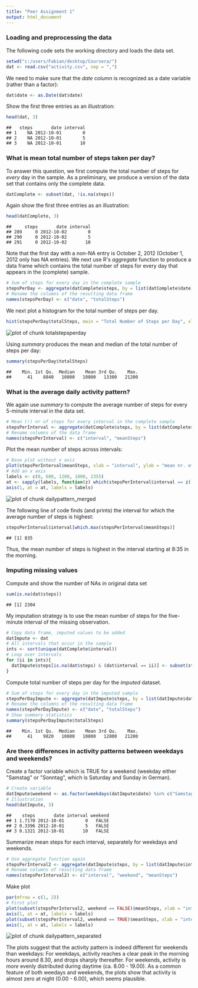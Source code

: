 ```yaml
---
title: "Peer Assignment 1"
output: html_document
---
```


### Loading and preprocessing the data

The following code sets the working directory and loads the data set.


```r
setwd("c:/users/Fabian/desktop/Coursera/")
dat <- read.csv("activity.csv", sep = ",")
```

We need to make sure that the _date_ column is recognized as a date variable (rather than a factor):


```r
dat$date <- as.Date(dat$date)
```

Show the first three entries as an illustration:


```r
head(dat, 3)
```

```
##   steps       date interval
## 1    NA 2012-10-01        0
## 2    NA 2012-10-01        5
## 3    NA 2012-10-01       10
```

### What is mean total number of steps taken per day?

To answer this question, we first compute the total number of steps for *every* day in the sample. As a preliminary, we produce a version of the data set that contains only the complete data.  


```r
datComplete <- subset(dat, !is.na(steps))
```

Again show the first three entries as an illustration:


```r
head(datComplete, 3)
```

```
##     steps       date interval
## 289     0 2012-10-02        0
## 290     0 2012-10-02        5
## 291     0 2012-10-02       10
```

Note that the first day with a non-NA entry is October 2, 2012 (October 1, 2012 only has NA entries). We next use R's _aggregate_ function to produce a data frame which contains the total number of steps for every day that appears in the (complete) sample.


```r
# Sum of steps for every day in the complete sample 
stepsPerDay <- aggregate(datComplete$steps, by = list(datComplete$date), FUN = sum)
# Rename the columns of the resulting data frame
names(stepsPerDay) <- c("date", "totalSteps")
```

We next plot a histogram for the total number of steps per day. 


```r
hist(stepsPerDay$totalSteps, main = "Total Number of Steps per Day", xlab = "Number of Steps")
```

![plot of chunk totalstepsperday](figure/totalstepsperday.png) 

Using _summary_ produces the mean and median of the total number of steps per day:


```r
summary(stepsPerDay$totalSteps)
```

```
##    Min. 1st Qu.  Median    Mean 3rd Qu.    Max. 
##      41    8840   10800   10800   13300   21200
```

### What is the average daily activity pattern?

We again use _summary_ to compute the average number of steps for every 5-minute interval in the data set.


```r
# Mean (!) nr of steps for every interval in the complete sample 
stepsPerInterval <- aggregate(datComplete$steps, by = list(datComplete$interval), FUN = mean)
# Rename columns of the data frame
names(stepsPerInterval) <- c("interval", "meanSteps")
```

Plot the mean number of steps across intervals:


```r
# Base plot without x axis
plot(stepsPerInterval$meanSteps, xlab = "interval", ylab = "mean nr. of steps", type = "l", xaxt = "n")
# Add an x axis
labels <- c(0, 600, 1200, 1800, 2355)
at <- sapply(labels, function(z) which(stepsPerInterval$interval == z))
axis(1, at = at, labels = labels)
```

![plot of chunk dailypattern_merged](figure/dailypattern_merged.png) 

The following line of code finds (and prints) the interval for which the average number of steps is highest:


```r
stepsPerInterval$interval[which.max(stepsPerInterval$meanSteps)]
```

```
## [1] 835
```

Thus, the mean number of steps is highest in the interval starting at 8:35 in the morning.

### Imputing missing values

Compute and show the number of NAs in original data set


```r
sum(is.na(dat$steps))
```

```
## [1] 2304
```

My imputation strategy is to use the mean number of steps for the five-minute interval of the missing observation. 


```r
# Copy data frame, imputed values to be added
datImpute <- dat
# All intervals that occur in the sample
ints <- sort(unique(datComplete$interval))
# Loop over intervals
for (ii in ints){
  datImpute$steps[is.na(dat$steps) & (dat$interval == ii)] <- subset(stepsPerInterval, interval == ii)$meanSteps
}
```

Compute total number of steps per day for the _imputed_ dataset. 


```r
# Sum of steps for every day in the imputed sample 
stepsPerDayImpute <- aggregate(datImpute$steps, by = list(datImpute$date), FUN = sum)
# Rename the columns of the resulting data frame
names(stepsPerDayImpute) <- c("date", "totalSteps")
# Show summary statistics
summary(stepsPerDayImpute$totalSteps)
```

```
##    Min. 1st Qu.  Median    Mean 3rd Qu.    Max. 
##      41    9820   10800   10800   12800   21200
```

### Are there differences in activity patterns between weekdays and weekends?

Create a factor variable which is TRUE for a weekend (weekday either "Samstag" or "Sonntag", which is Saturday and Sunday in German). 


```r
# Create variable
datImpute$weekend <- as.factor(weekdays(datImpute$date) %in% c("Samstag", "Sonntag"))
# Illustration
head(datImpute, 3)
```

```
##    steps       date interval weekend
## 1 1.7170 2012-10-01        0   FALSE
## 2 0.3396 2012-10-01        5   FALSE
## 3 0.1321 2012-10-01       10   FALSE
```

Summarize mean steps for each interval, separately for weekdays and weekends.


```r
# Use aggregate function again
stepsPerInterval2 <- aggregate(datImpute$steps, by = list(datImpute$interval, datImpute$weekend), mean)
# Rename columns of resulting data frame
names(stepsPerInterval2) <- c("interval", "weekend", "meanSteps")
```

Make plot


```r
par(mfrow = c(1, 2))
# First plot
plot(subset(stepsPerInterval2, weekend == FALSE)$meanSteps, xlab = "interval", ylab = "mean nr. of steps", type = "l", xaxt = "n")
axis(1, at = at, labels = labels)
plot(subset(stepsPerInterval2, weekend == TRUE)$meanSteps, xlab = "interval", ylab = "mean nr. of steps", type = "l", xaxt = "n")
axis(1, at = at, labels = labels)
```

![plot of chunk dailypattern_separated](figure/dailypattern_separated.png) 

The plots suggest that the activity pattern is indeed different for weekends than weekdays: For weekdays, activity reaches a clear peak in the morning hours around 8.30, and drops sharply thereafter. For weekends, activity is _more_ evenly distributed during daytime (ca. 8.00 - 19.00). As a common feature of both weedays and weekends, the plots show that activity is almost zero at night (0.00 - 6.00), which seems plausible. 
